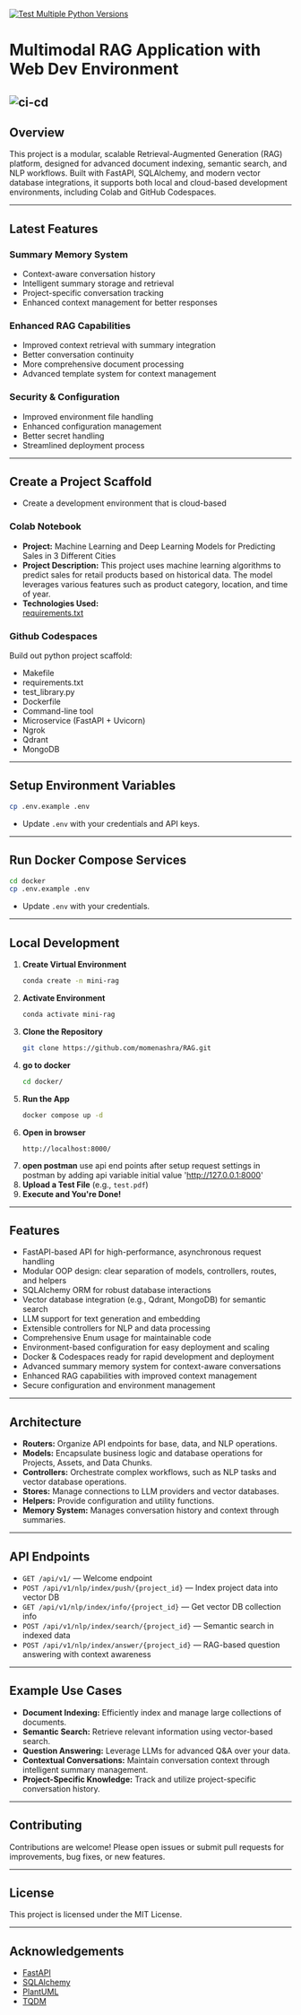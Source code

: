 [![Test Multiple Python Versions](https://github.com/momenashra/Rag/actions/workflows/my-workflow.yml/badge.svg)](https://github.com/momenashra/Rag/actions/workflows/my-workflow.yml)

# Multimodal RAG Application with Web Dev Environment

![ci-cd](https://miro.medium.com/v2/resize:fit:1100/format:webp/1*QPH4dpcdC-BwA_eQykLu2Q.png)
---

## Overview

This project is a modular, scalable Retrieval-Augmented Generation (RAG) platform, designed for advanced document indexing, semantic search, and NLP workflows. Built with FastAPI, SQLAlchemy, and modern vector database integrations, it supports both local and cloud-based development environments, including Colab and GitHub Codespaces.

---

## Latest Features

### Summary Memory System
- Context-aware conversation history
- Intelligent summary storage and retrieval
- Project-specific conversation tracking
- Enhanced context management for better responses

### Enhanced RAG Capabilities
- Improved context retrieval with summary integration
- Better conversation continuity
- More comprehensive document processing
- Advanced template system for context management

### Security & Configuration
- Improved environment file handling
- Enhanced configuration management
- Better secret handling
- Streamlined deployment process

---

## Create a Project Scaffold

* Create a development environment that is cloud-based

### Colab Notebook

* **Project:** Machine Learning and Deep Learning Models for Predicting Sales in 3 Different Cities
* **Project Description:** This project uses machine learning algorithms to predict sales for retail products based on historical data. The model leverages various features such as product category, location, and time of year.
* **Technologies Used:**  
  [requirements.txt](https://github.com/momenashra/Rag/blob/main/requirements.txt)

### Github Codespaces

Build out python project scaffold:
* Makefile
* requirements.txt
* test_library.py
* Dockerfile
* Command-line tool
* Microservice (FastAPI + Uvicorn)
* Ngrok
* Qdrant
* MongoDB

---

## Setup Environment Variables

```bash
cp .env.example .env
```
- Update `.env` with your credentials and API keys.

---

## Run Docker Compose Services

```bash
cd docker
cp .env.example .env
```
- Update `.env` with your credentials.

---

## Local Development

1. **Create Virtual Environment**
   ```bash
   conda create -n mini-rag
   ```
2. **Activate Environment**
   ```bash
   conda activate mini-rag
   ```
3. **Clone the Repository**
   ```bash
   git clone https://github.com/momenashra/RAG.git
   ```
4. **go to docker**
   ```bash
   cd docker/
   ```
5. **Run the App**
   ```bash
   docker compose up -d
   ```
6. **Open in browser**
   ```
   http://localhost:8000/
   ```
7. **open postman**
   use api end points after setup request settings in postman by adding api variable
    initial value 'http://127.0.0.1:8000'
7. **Upload a Test File** (e.g., `test.pdf`)
8. **Execute and You're Done!**

---

## Features

- FastAPI-based API for high-performance, asynchronous request handling
- Modular OOP design: clear separation of models, controllers, routes, and helpers
- SQLAlchemy ORM for robust database interactions
- Vector database integration (e.g., Qdrant, MongoDB) for semantic search
- LLM support for text generation and embedding
- Extensible controllers for NLP and data processing
- Comprehensive Enum usage for maintainable code
- Environment-based configuration for easy deployment and scaling
- Docker & Codespaces ready for rapid development and deployment
- Advanced summary memory system for context-aware conversations
- Enhanced RAG capabilities with improved context management
- Secure configuration and environment management

---

## Architecture

- **Routers:** Organize API endpoints for base, data, and NLP operations.
- **Models:** Encapsulate business logic and database operations for Projects, Assets, and Data Chunks.
- **Controllers:** Orchestrate complex workflows, such as NLP tasks and vector database operations.
- **Stores:** Manage connections to LLM providers and vector databases.
- **Helpers:** Provide configuration and utility functions.
- **Memory System:** Manages conversation history and context through summaries.

---

## API Endpoints

- `GET /api/v1/` — Welcome endpoint
- `POST /api/v1/nlp/index/push/{project_id}` — Index project data into vector DB
- `GET /api/v1/nlp/index/info/{project_id}` — Get vector DB collection info
- `POST /api/v1/nlp/index/search/{project_id}` — Semantic search in indexed data
- `POST /api/v1/nlp/index/answer/{project_id}` — RAG-based question answering with context awareness

---

## Example Use Cases

- **Document Indexing:** Efficiently index and manage large collections of documents.
- **Semantic Search:** Retrieve relevant information using vector-based search.
- **Question Answering:** Leverage LLMs for advanced Q&A over your data.
- **Contextual Conversations:** Maintain conversation context through intelligent summary management.
- **Project-Specific Knowledge:** Track and utilize project-specific conversation history.

---

## Contributing

Contributions are welcome! Please open issues or submit pull requests for improvements, bug fixes, or new features.

---

## License

This project is licensed under the MIT License.

---

## Acknowledgements

- [FastAPI](https://fastapi.tiangolo.com/)
- [SQLAlchemy](https://www.sqlalchemy.org/)
- [PlantUML](https://plantuml.com/)
- [TQDM](https://tqdm.github.io/)
